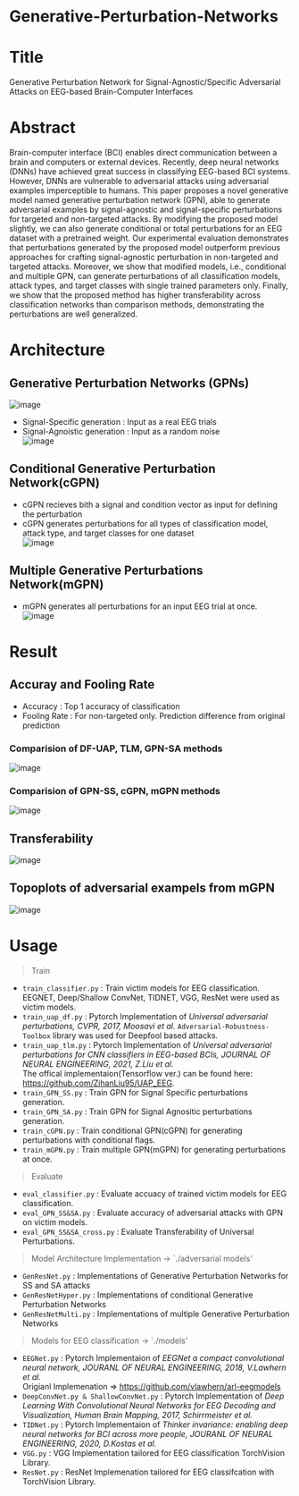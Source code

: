 # Generative-Perturbation-Networks

# Title
Generative Perturbation Network for Signal-Agnostic/Specific Adversarial Attacks on EEG-based Brain-Computer Interfaces

# Abstract
Brain-computer interface (BCI) enables direct communication between a brain and computers or external devices. Recently, deep neural networks (DNNs) have
achieved great success in classifying EEG-based BCI systems. However, DNNs are vulnerable to adversarial attacks using adversarial examples imperceptible to humans. This paper proposes a novel generative model named generative perturbation network (GPN), able to generate adversarial examples by signal-agnostic and signal-specific perturbations for targeted and non-targeted attacks. By modifying the proposed model slightly, we can also generate conditional or total perturbations for an EEG dataset with a pretrained weight. Our experimental evaluation demonstrates that perturbations generated by the proposed model outperform previous approaches for crafting signal-agnostic perturbation in non-targeted and targeted attacks. Moreover, we show that modified models, i.e., conditional and multiple GPN, can generate perturbations of all classification models, attack types, and target classes with single trained parameters only. Finally, we show that the proposed method has higher transferability across classification networks than comparison methods, demonstrating the perturbations are well generalized.

# Architecture
## Generative Perturbation Networks (GPNs)
![image](https://user-images.githubusercontent.com/50229148/170931136-db19f146-4f73-40ab-8311-0ebbe36077b2.png)

- Signal-Specific generation : Input as a real EEG trials
- Signal-Agnoistic generation : Input as a random noise <br>
![image](https://user-images.githubusercontent.com/50229148/170930773-a2f59d1a-e5a1-469e-ad7c-b692d3264239.png)

## Conditional Generative Perturbation Network(cGPN)
- cGPN recieves bith a signal and condition vector as input for defining the perturbation
- cGPN generates perturbations for all types of classification model, attack type, and target classes for one dataset <br>
![image](https://user-images.githubusercontent.com/50229148/170931926-1a1e2b4c-053e-41c6-bd34-2349e692cf02.png)

## Multiple Generative Perturbations Network(mGPN)
- mGPN generates all perturbations for an input EEG trial at once. <br>
![image](https://user-images.githubusercontent.com/50229148/170931960-b8b89be5-5cec-4c73-8fa0-77a73b61f8ea.png)

# Result

## Accuray and Fooling Rate
- Accuracy : Top 1 accuracy of classification
- Fooling Rate : For non-targeted only. Prediction difference from original prediction

### Comparision of **DF-UAP, TLM, GPN-SA** methods
![image](https://user-images.githubusercontent.com/50229148/170942206-3fc924c8-a374-4cdc-93ac-4facceae3602.png)

### Comparision of **GPN-SS, cGPN, mGPN** methods
![image](https://user-images.githubusercontent.com/50229148/170942328-68eade0e-f9f1-4671-ae69-5ef77b245d98.png)

## Transferability
![image](https://user-images.githubusercontent.com/50229148/170943025-13ae6a14-285f-4a7b-a6ee-170bb6c33bcf.png)

## Topoplots of adversarial exampels from mGPN
![image](https://user-images.githubusercontent.com/50229148/170933337-6df1c5bc-a0c8-41c4-8298-2fe96ae6cb35.png)

# Usage
> Train
- `train_classifier.py` : Train victim models for EEG classification. EEGNET, Deep/Shallow ConvNet, TIDNET, VGG, ResNet were used as victim models.
- `train_uap_df.py` : Pytorch Implementation of *Universal adversarial perturbations, CVPR, 2017, Moosavi et al.* `Adversarial-Robustness-Toolbox` library was used for Deepfool based attacks.
- `train_uap_tlm.py` : Pytorch Implementation of *Universal adversarial perturbations for CNN classifiers in EEG-based BCIs, JOURNAL OF NEURAL ENGINEERING, 2021, Z.Liu et al.*<br>
The offical implementaion(Tensorflow ver.) can be found here: https://github.com/ZihanLiu95/UAP_EEG. 
- `train_GPN_SS.py` : Train GPN for Signal Specific perturbations generation.
- `train_GPN_SA.py` : Train GPN for Signal Agnositic perturbations generation.
- `train_cGPN.py` : Train conditional GPN(cGPN) for generating perturbations with conditional flags.
- `train_mGPN.py` : Train multiple GPN(mGPN) for generating perturbations at once.
> Evaluate
- `eval_classifier.py` : Evaluate accuacy of trained victim models for EEG classification.
- `eval_GPN_SS&SA.py` : Evaluate accuracy of adversarial attacks with GPN on victim models.
- `eval_GPN_SS&SA_cross.py` : Evaluate Transferability of Universal Perturbations.
> Model Architecture Implementation -> `./adversarial models'
- `GenResNet.py` : Implementations of Generative Perturbation Networks for SS and SA attacks
- `GenResNetHyper.py` : Implementations of conditional Generative Perturbation Networks
- `GenResNetMulti.py` : Implementations of multiple Generative Perturbation Networks
> Models for EEG classification -> `./models'
- `EEGNet.py` : Pytorch Implementaion of *EEGNet a compact convolutional neural network, JOURANL OF NEURAL ENGINEERING, 2018, V.Lawhern et al.*<br>
Origianl Implemenation => https://github.com/vlawhern/arl-eegmodels
- `DeepConvNet.py & ShallowConvNet.py` : Pytorch Implementation of *Deep Learning With Convolutional Neural Networks for EEG Decoding and Visualization, Human Brain Mapping, 2017, Schirrmeister et al.*
- `TIDNet.py` : Pytorch Implementaion of *Thinker invariance: enabling deep neural networks for BCI across more people, JOURANL OF NEURAL ENGINEERING, 2020, D.Kostas  et al.*
- `VGG.py` : VGG Implementation tailored for EEG classification TorchVision Library.
- `ResNet.py` : ResNet Implemenation tailored for EEG classifcation with TorchVision Library.

